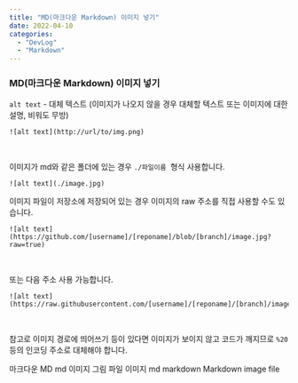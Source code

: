 ```yaml
---
title: "MD(마크다운 Markdown) 이미지 넣기"
date: 2022-04-10
categories: 
  - "DevLog"
  - "Markdown"
---
```


### **MD(마크다운 Markdown) 이미지 넣기**

`alt text` - 대체 텍스트 (이미지가 나오지 않을 경우 대체할 텍스트 또는 이미지에 대한 설명, 비워도 무방)

```
![alt text](http://url/to/img.png)
```

 

이미지가 md와 같은 폴더에 있는 경우 `./파일이름`  형식 사용합니다.

```
![alt text](./image.jpg)
```

이미지 파일이 저장소에 저장되어 있는 경우 이미지의 raw 주소를 직접 사용할 수도 있습니다.

```
![alt text](https://github.com/[username]/[reponame]/blob/[branch]/image.jpg?raw=true)
```

 

또는 다음 주소 사용 가능합니다.

```
![alt text](https://raw.githubusercontent.com/[username]/[reponame]/[branch]/image.jpg)
```

 

참고로 이미지 경로에 띄어쓰기 등이 있다면 이미지가 보이지 않고 코드가 깨지므로 `%20` 등의 인코딩 주소로 대체해야 합니다.

마크다운 MD md 이미지 그림 파일 이미지 md markdown Markdown image file
